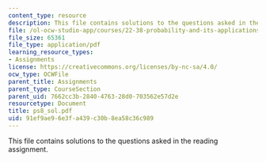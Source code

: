 ```yaml
---
content_type: resource
description: This file contains solutions to the questions asked in the reading assignment.
file: /ol-ocw-studio-app/courses/22-38-probability-and-its-applications-to-reliability-quality-control-and-risk-assessment-fall-2005/91ef9ae96e3fa439c30b8ea58c36c989_ps8_sol.pdf
file_size: 65361
file_type: application/pdf
learning_resource_types:
- Assignments
license: https://creativecommons.org/licenses/by-nc-sa/4.0/
ocw_type: OCWFile
parent_title: Assignments
parent_type: CourseSection
parent_uid: 7662cc3b-2840-4763-28d0-703562e57d2e
resourcetype: Document
title: ps8_sol.pdf
uid: 91ef9ae9-6e3f-a439-c30b-8ea58c36c989
---
```

This file contains solutions to the questions asked in the reading assignment.